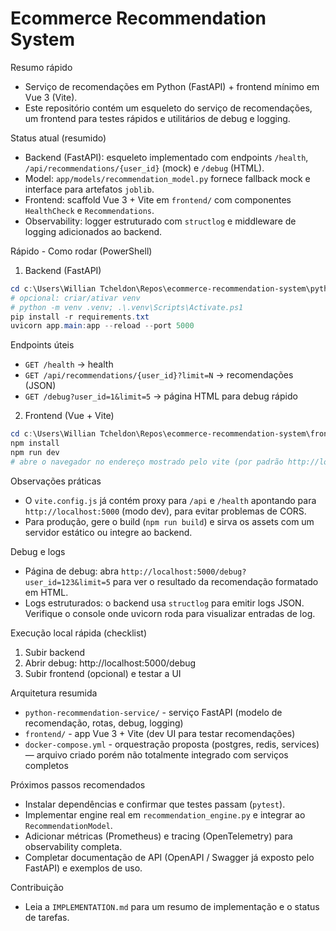 # Ecommerce Recommendation System

Resumo rápido
- Serviço de recomendações em Python (FastAPI) + frontend mínimo em Vue 3 (Vite).
- Este repositório contém um esqueleto do serviço de recomendações, um frontend para testes rápidos e utilitários de debug e logging.

Status atual (resumido)
- Backend (FastAPI): esqueleto implementado com endpoints `/health`, `/api/recommendations/{user_id}` (mock) e `/debug` (HTML).
- Model: `app/models/recommendation_model.py` fornece fallback mock e interface para artefatos `joblib`.
- Frontend: scaffold Vue 3 + Vite em `frontend/` com componentes `HealthCheck` e `Recommendations`.
- Observability: logger estruturado com `structlog` e middleware de logging adicionados ao backend.

Rápido - Como rodar (PowerShell)

1) Backend (FastAPI)

```powershell
cd c:\Users\Willian Tcheldon\Repos\ecommerce-recommendation-system\python-recommendation-service
# opcional: criar/ativar venv
# python -m venv .venv; .\.venv\Scripts\Activate.ps1
pip install -r requirements.txt
uvicorn app.main:app --reload --port 5000
```

Endpoints úteis
- `GET /health` → health
- `GET /api/recommendations/{user_id}?limit=N` → recomendações (JSON)
- `GET /debug?user_id=1&limit=5` → página HTML para debug rápido

2) Frontend (Vue + Vite)

```powershell
cd c:\Users\Willian Tcheldon\Repos\ecommerce-recommendation-system\frontend
npm install
npm run dev
# abre o navegador no endereço mostrado pelo vite (por padrão http://localhost:5173)
```

Observações práticas
- O `vite.config.js` já contém proxy para `/api` e `/health` apontando para `http://localhost:5000` (modo dev), para evitar problemas de CORS.
- Para produção, gere o build (`npm run build`) e sirva os assets com um servidor estático ou integre ao backend.

Debug e logs
- Página de debug: abra `http://localhost:5000/debug?user_id=123&limit=5` para ver o resultado da recomendação formatado em HTML.
- Logs estruturados: o backend usa `structlog` para emitir logs JSON. Verifique o console onde uvicorn roda para visualizar entradas de log.

Execução local rápida (checklist)
1. Subir backend
2. Abrir debug: http://localhost:5000/debug
3. Subir frontend (opcional) e testar a UI

Arquitetura resumida
- `python-recommendation-service/` - serviço FastAPI (modelo de recomendação, rotas, debug, logging)
- `frontend/` - app Vue 3 + Vite (dev UI para testar recomendações)
- `docker-compose.yml` - orquestração proposta (postgres, redis, services) — arquivo criado porém não totalmente integrado com serviços completos

Próximos passos recomendados
- Instalar dependências e confirmar que testes passam (`pytest`).
- Implementar engine real em `recommendation_engine.py` e integrar ao `RecommendationModel`.
- Adicionar métricas (Prometheus) e tracing (OpenTelemetry) para observability completa.
- Completar documentação de API (OpenAPI / Swagger já exposto pelo FastAPI) e exemplos de uso.

Contribuição
- Leia a `IMPLEMENTATION.md` para um resumo de implementação e o status de tarefas.
